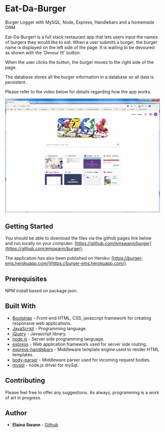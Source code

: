 # Eat-Da-Burger
Burger Logger with MySQL, Node, Express, Handlebars and a homemade ORM

Eat-Da-Burger! is a full stack restaurant app that lets users input the names of burgers they would like to eat. When a user submits a burger, the burger name is displayed on the left side of the page. It is waiting to be devoured as shown with the 'Devour It!' button.

When the user clicks the button, the burger moves to the right side of the page.

The database stores all the burger information in a database so all data is persistent.

Please refer to the video below for details regarding how the app works.

<img src='public/assets/videos/burger.gif' alt='Burger GIF' width='550'>

## Getting Started

You should be able to download the files via the github pages link below and run locally on your computer:
[https://github.com/emswann/burger](https://github.com/emswann/burger).

The application has also been published on Heroku:
[https://burger-ems.herokuapp.com/](https://burger-ems.herokuapp.com/).

## Prerequisites

NPM install based on package.json.

## Built With

* [Bootstrap](https://getbootstrap.com/docs/3.3/) - Front-end HTML, CSS, javascript framework for creating responsive web applications. 
* [JavaScript](https://www.javascript.com/) - Programming language.
* [jQuery](https://jquery.com/) - Javascript library.
* [node.js](https://nodejs.org/en/) - Server side programming language.
* [express](https://www.npmjs.com/package/express) - Web application framework used for server side routing.
* [express-handlebars](https://www.npmjs.com/package/express-handlebars) - Middleware template engine used to render HTML templates.
* [body-parser](https://www.npmjs.com/package/body-parser) - Middleware parser used for incoming request bodies.
* [mysql](https://www.npmjs.com/package/mysql) - node.js driver for mySql.

## Contributing

Please feel free to offer any suggestions. As always, programming is a work of art in progress.

## Author

* **Elaina Swann** - [Github](https://github.com/emswann)
